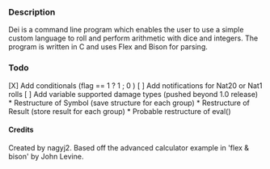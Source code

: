 
### Description

Dei is a command line program which enables the user to use a simple custom language to
roll and perform arithmetic with dice and integers. The program is written in C and
uses Flex and Bison for parsing.

### Todo

[X] Add conditionals (flag == 1 ? 1 ; 0 )
[ ] Add notifications for Nat20 or Nat1 rolls
[ ] Add variable supported damage types (pushed beyond 1.0 release)
	* Restructure of Symbol (save structure for each group)
	* Restructure of Result (store result for each group)
	* Probable restructure of eval()

#### Credits

Created by nagyj2.
Based off the advanced calculator example in 'flex & bison' by John Levine.
